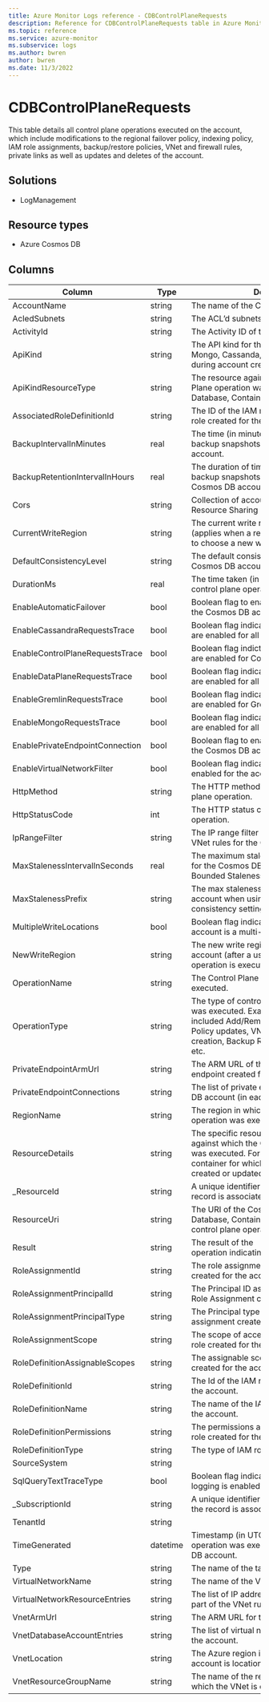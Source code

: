 ```yaml
---
title: Azure Monitor Logs reference - CDBControlPlaneRequests
description: Reference for CDBControlPlaneRequests table in Azure Monitor Logs.
ms.topic: reference
ms.service: azure-monitor
ms.subservice: logs
ms.author: bwren
author: bwren
ms.date: 11/3/2022
---
```


# CDBControlPlaneRequests

 This table details all control plane operations executed on the account, which include modifications to the regional failover policy, indexing policy, IAM role assignments, backup/restore policies, VNet and firewall rules, private links as well as updates and deletes of the account.

## Solutions

- LogManagement
## Resource types

- Azure Cosmos DB




## Columns

| Column | Type | Description |
| --- | --- | --- |
| AccountName | string | The name of the Cosmos DB account. |
| AcledSubnets | string | The ACL’d subnets for the account. |
| ActivityId | string | The Activity ID of the operation. |
| ApiKind | string | The API kind for the account (SQL, Graph, Mongo, Cassanda, Table) that is specified during account creation. |
| ApiKindResourceType | string | The resource against which this Control Plane operation was executed (e.g. Database, Container etc.) |
| AssociatedRoleDefinitionId | string | The ID of the IAM role definition for the IAM role created for the account. |
| BackupIntervalInMinutes | real | The time (in minutes) between consecutive backup snapshots for the Cosmos DB account. |
| BackupRetentionIntervalInHours | real | The duration of time (in hours) for which backup snapshots are retained for the Cosmos DB account. |
| Cors | string | Collection of account’s Cross Origin Resource Sharing Rules |
| CurrentWriteRegion | string | The current write region for this account (applies when a regional failover is triggered to choose a new write region). |
| DefaultConsistencyLevel | string | The default consistency level for the Cosmos DB account. |
| DurationMs | real | The time taken (in milliseconds) for this control plane operation to complete. |
| EnableAutomaticFailover | bool | Boolean flag to enable automatic failover for the Cosmos DB account. |
| EnableCassandraRequestsTrace | bool | Boolean flag indicating if diagnostic logs are enabled for all Cassandra API operations. |
| EnableControlPlaneRequestsTrace | bool | Boolean flag indicting if diagnostic logs are enabled for Control Plane operations. |
| EnableDataPlaneRequestsTrace | bool | Boolean flag indicating if diagnostic logs are enabled for all Data Plane Operations. |
| EnableGremlinRequestsTrace | bool | Boolean flag indicating if diagnostic logs are enabled for Gremlin operations. |
| EnableMongoRequestsTrace | bool | Boolean flag indicating if diagnostic logs are enabled for all Mongo API operations. |
| EnablePrivateEndpointConnection | bool | Boolean flag to enable private endpoints for the Cosmos DB account. |
| EnableVirtualNetworkFilter | bool | Boolean flag indicating if VNet filters were enabled for the account. |
| HttpMethod | string | The HTTP method issued for this control plane operation. |
| HttpStatusCode | int | The HTTP status code of the control plane operation. |
| IpRangeFilter | string | The IP range filter specified as part of the VNet rules for the Cosmos DB account. |
| MaxStalenessIntervalInSeconds | real | The maximum staleness value (in seconds) for the Cosmos DB account when using the Bounded Staleness consistency setting. |
| MaxStalenessPrefix | string | The max staleness prefix for the Cosmos DB account when using the Bounded Staleness consistency setting. |
| MultipleWriteLocations | bool | Boolean flag indicating if the Cosmos DB account is a multi-master account. |
| NewWriteRegion | string | The new write region for the Cosmos DB account (after a user-initiated failover operation is executed). |
| OperationName | string | The Control Plane Operation that was executed. |
| OperationType | string | The type of control plane operation, which was executed. Examples of operations included Add/Remove region, Indexing Policy updates, VNet and firewall rule creation, Backup Retention Policy changes etc. |
| PrivateEndpointArmUrl | string | The ARM URL of the private endpoint created for the account. |
| PrivateEndpointConnections | string | The list of private endpoints for the Cosmos DB account (in each region). |
| RegionName | string | The region in which this control plan operation was executed. |
| ResourceDetails | string | The specific resource within the account against which the Control Plane Operation was executed. For e.g. the index for the container for which the indexing policy was created or updated. |
| _ResourceId | string | A unique identifier for the resource that the record is associated with |
| ResourceUri | string | The URI of the Cosmos DB resource (e.g. Database, Container) against which the control plane operation was execution. |
| Result | string | The result of the operation indicating either success or failure. |
| RoleAssignmentId | string | The role assignment Id for the IAM role created for the account. |
| RoleAssignmentPrincipalId | string | The Principal ID associated with the IAM Role Assignment created for the account. |
| RoleAssignmentPrincipalType | string | The Principal type of the IAM role assignment created for the account. |
| RoleAssignmentScope | string | The scope of access for the IAM role created for the account. |
| RoleDefinitionAssignableScopes | string | The assignable scopes for the IAM role created for the account. |
| RoleDefinitionId | string | The Id of the IAM role created for the account. |
| RoleDefinitionName | string | The name of the IAM role created for the account. |
| RoleDefinitionPermissions | string | The permissions associated with the IAM role created for the account. |
| RoleDefinitionType | string | The type of IAM role created for the account. |
| SourceSystem | string |  |
| SqlQueryTextTraceType | bool | Boolean flag indicating if full query text logging is enabled. |
| _SubscriptionId | string | A unique identifier for the subscription that the record is associated with |
| TenantId | string |  |
| TimeGenerated | datetime | Timestamp (in UTC) when this Control Plane operation was executed against the Cosmos DB account. |
| Type | string | The name of the table |
| VirtualNetworkName | string | The name of the Vnet for the account. |
| VirtualNetworkResourceEntries | string | The list of IP addresses being included as part of the VNet rule for the account. |
| VnetArmUrl | string | The ARM URL for the VNet for the account. |
| VnetDatabaseAccountEntries | string | The list of virtual networks specified for the account. |
| VnetLocation | string | The Azure region in which the VNet for the account is location. |
| VnetResourceGroupName | string | The name of the resource group within which the VNet is created. |
